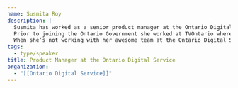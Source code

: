 ```yaml
---
name: Susmita Roy
description: |-
  Susmita has worked as a senior product manager at the Ontario Digital Service (ODS) since 2018. Prior to the ODS, she's worked in the Information Technology sector for over 12 years alongside talented problem solvers across many disciplines. Susmita believes in building products that evolve based on user needs and that government services and products are no different. Recently, her product team launched a notification platform as a pilot within the Ontario Government with the broader goal of enabling all kinds of timely notifications to be send out to the general public.
  Prior to joining the Ontario Government she worked at TVOntario where her team successfully launched TVOKids.com by revamping a Flash based legacy website to a modern, user centric website.
  When she’s not working with her awesome team at the Ontario Digital Service, she loves to explore her garden, add new plants to her collection, hang out with friends and family, and travelling the globe.
tags:
  - type/speaker
title: Product Manager at the Ontario Digital Service
organization:
  - "[[Ontario Digital Service]]"
---
```


